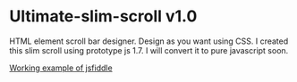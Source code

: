 Ultimate-slim-scroll v1.0
=========================

HTML element scroll bar designer. Design as you want using CSS.
I created this slim scroll using prototype js 1.7. I will convert it to pure javascript soon.

[Working example of jsfiddle](http://jsfiddle.net/venkateshwar/f7aLh/5/)
